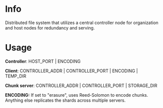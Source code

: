 Info
====

Distributed file system that utilizes a central controller node for organization and host nodes for redundancy and serving.


Usage
=================

**Controller**: HOST_PORT | ENCODING

**Client**: CONTROLLER_ADDR | CONTROLLER_PORT | ENCODING | TEMP_DIR

**Chunk server**: CONTROLLER_ADDR | CONTROLLER_PORT | STORAGE_DIR

**ENCODING:** If set to "erasure", uses Reed-Solomon to encode chunks. 
Anything else replicates the shards across multiple servers.
